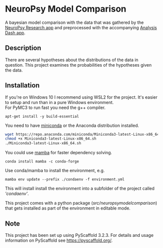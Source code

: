 # NeuroPsy Model Comparison

A bayesian model comparison with the data that was gathered by the 
[NeuroPsy Research app](https://github.com/OlafHaag/NeuroPsyResearchApp) and preprocessed with the accompanying 
[Analysis Dash app](https://ucmwebapp.herokuapp.com).   


## Description

There are several hypotheses about the distributions of the data in question.
This project examines the probabilities of the hypotheses given the data. 

## Installation
If you're on Windows 10 I recommend using WSL2 for the project. It's easier to setup and run than in a pure Windows environment.  
For PyMC3 to run fast you need the g++ compiler.
```
apt-get install -y build-essential
```

You need to have [miniconda](https://docs.conda.io/en/latest/miniconda.html#linux-installers) or the Anaconda distribution installed.
```bash
wget https://repo.anaconda.com/miniconda/Miniconda3-latest-Linux-x86_64.sh
chmod +x Miniconda3-latest-Linux-x86_64.sh
./Miniconda3-latest-Linux-x86_64.sh
```

You could use [mamba](https://github.com/TheSnakePit/mamba/) for faster dependency solving.
```
conda install mamba -c conda-forge
```
Use conda/mamba to install the environment, e.g.
```
mamba env update --prefix ./condaenv -f environment.yml
```
This will install install the environment into a subfolder of the project called *'condaenv'*.

This project comes with a python package (*src/neuropsymodelcomparison*) that gets installed as part of the environment in editable mode.

## Note

This project has been set up using PyScaffold 3.2.3. For details and usage
information on PyScaffold see https://pyscaffold.org/.

